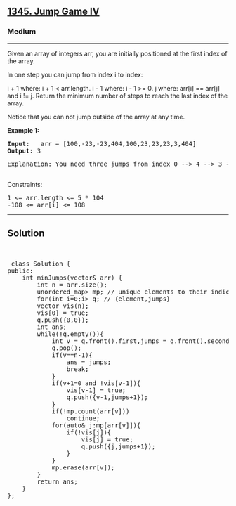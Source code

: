 
<h2><a href="https://leetcode.com/problems/jump-game-iv/description/">1345. Jump Game IV</a></h2>
<h3>Medium</h3>
<hr>
<div><p>
Given an array of integers arr, you are initially positioned at the first index of the array.

In one step you can jump from index i to index:

i + 1 where: i + 1 < arr.length.
i - 1 where: i - 1 >= 0.
j where: arr[i] == arr[j] and i != j.
Return the minimum number of steps to reach the last index of the array.

Notice that you can not jump outside of the array at any time.
</p>


<p><strong>Example 1:</strong></p>
<pre><strong>Input:</strong>   arr = [100,-23,-23,404,100,23,23,23,3,404]
<strong>Output:</strong> 3
</pre>
<pre>
Explanation: You need three jumps from index 0 --> 4 --> 3 --> 9. Note that index 9 is the last index of the array.
  </pre>
 

Constraints:
<pre>
1 <= arr.length <= 5 * 104
-108 <= arr[i] <= 108
</pre>
<hr>
 <h2><strong><b>Solution</b></strong></h2>
 <br>
 <pre>
 class Solution {
public:
    int minJumps(vector<int>& arr) {
        int n = arr.size();
        unordered_map<int,vector<int>> mp; // unique elements to their indices
        for(int i=0;i<n;i++)
            mp[arr[i]].push_back(i);
        queue<pair<int,int>> q; // {element,jumps}
        vector<bool> vis(n);
        vis[0] = true;
        q.push({0,0});
        int ans;
        while(!q.empty()){
            int v = q.front().first,jumps = q.front().second;
            q.pop();
            if(v==n-1){
                ans = jumps;
                break;
            }
            if(v+1<n and !vis[v+1]){
                vis[v+1] = true;
                q.push({v+1,jumps+1});
            }
            if(v-1>=0 and !vis[v-1]){
                vis[v-1] = true;
                q.push({v-1,jumps+1});
            }
            if(!mp.count(arr[v]))
                continue;
            for(auto& j:mp[arr[v]]){
                if(!vis[j]){
                    vis[j] = true;
                    q.push({j,jumps+1});
                }
            }
            mp.erase(arr[v]);
        }
        return ans;
    }
};
 </pre>

